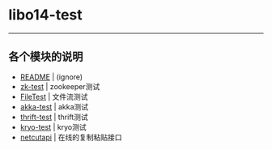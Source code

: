 # libo14-test

---

## 各个模块的说明

+ [README](README) | (ignore)
+ [zk-test](zk-test) | zookeeper测试
+ [FileTest](FileTest) | 文件流测试
+ [akka-test](akka-test) | akka测试
+ [thrift-test](thrift-test) | thrift测试
+ [kryo-test](kryo-test) | kryo测试
+ [netcutapi](netcutapi) | 在线的复制粘贴接口